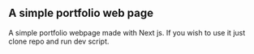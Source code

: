 ## A simple portfolio web page

A simple portfolio webpage made with Next js. If you wish to use it just clone repo and run dev script.
